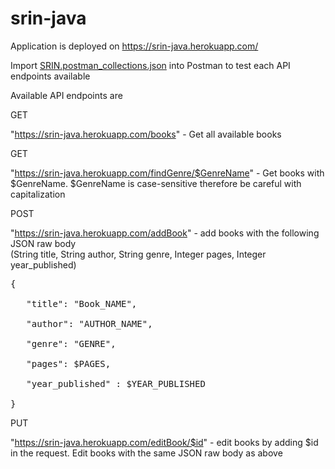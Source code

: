 # srin-java

Application is deployed on https://srin-java.herokuapp.com/

Import [SRIN.postman_collections.json](https://github.com/Marvinwidjaja/srin-java/blob/master/SRIN.postman_collection.json) into Postman to test each API endpoints available


Available API endpoints are 


GET

"https://srin-java.herokuapp.com/books" - Get all available books

GET 

"https://srin-java.herokuapp.com/findGenre/$GenreName" - Get books with $GenreName. $GenreName is case-sensitive therefore be careful with capitalization

POST

"https://srin-java.herokuapp.com/addBook" - add books with the following JSON raw body</br>(String title, String author, String genre, Integer pages, Integer year_published)
<pre>
{</br>
   "title": "Book_NAME",</br>
   "author": "AUTHOR_NAME",</br>
   "genre": "GENRE", </br>
   "pages": $PAGES,</br>
   "year_published" : $YEAR_PUBLISHED</br>
}
</pre>

PUT

"https://srin-java.herokuapp.com/editBook/$id" - edit books by adding $id in the request. Edit books with the same JSON raw body as above


